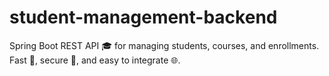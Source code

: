 # student-management-backend
Spring Boot REST API 🎓 for managing students, courses, and enrollments. Fast 🚀, secure 🔐, and easy to integrate 🌐.
